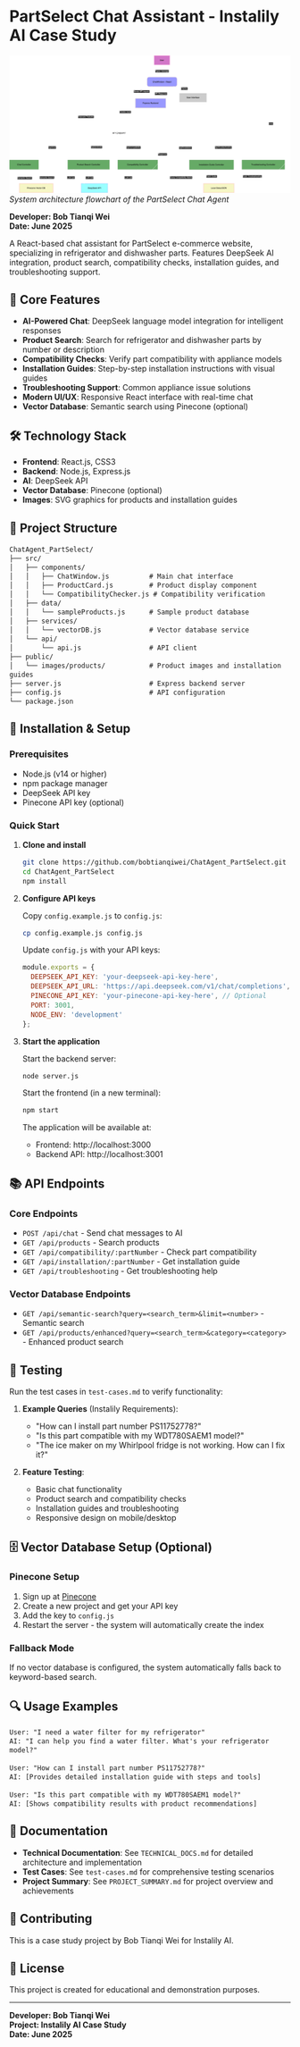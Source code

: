 # PartSelect Chat Assistant - Instalily AI Case Study

![System Architecture Flowchart](./others/PartSelectChatAgentFlowchart.drawio.png)
*System architecture flowchart of the PartSelect Chat Agent*

**Developer: Bob Tianqi Wei**  
**Date: June 2025**

A React-based chat assistant for PartSelect e-commerce website, specializing in refrigerator and dishwasher parts. Features DeepSeek AI integration, product search, compatibility checks, installation guides, and troubleshooting support.

## 🚀 Core Features

- **AI-Powered Chat**: DeepSeek language model integration for intelligent responses
- **Product Search**: Search for refrigerator and dishwasher parts by number or description
- **Compatibility Checks**: Verify part compatibility with appliance models
- **Installation Guides**: Step-by-step installation instructions with visual guides
- **Troubleshooting Support**: Common appliance issue solutions
- **Modern UI/UX**: Responsive React interface with real-time chat
- **Vector Database**: Semantic search using Pinecone (optional)

## 🛠️ Technology Stack

- **Frontend**: React.js, CSS3
- **Backend**: Node.js, Express.js
- **AI**: DeepSeek API
- **Vector Database**: Pinecone (optional)
- **Images**: SVG graphics for products and installation guides

## 📁 Project Structure

```
ChatAgent_PartSelect/
├── src/
│   ├── components/
│   │   ├── ChatWindow.js          # Main chat interface
│   │   ├── ProductCard.js         # Product display component
│   │   └── CompatibilityChecker.js # Compatibility verification
│   ├── data/
│   │   └── sampleProducts.js      # Sample product database
│   ├── services/
│   │   └── vectorDB.js            # Vector database service
│   └── api/
│       └── api.js                 # API client
├── public/
│   └── images/products/           # Product images and installation guides
├── server.js                      # Express backend server
├── config.js                      # API configuration
└── package.json
```

## 🔧 Installation & Setup

### Prerequisites
- Node.js (v14 or higher)
- npm package manager
- DeepSeek API key
- Pinecone API key (optional)

### Quick Start

1. **Clone and install**
   ```bash
   git clone https://github.com/bobtianqiwei/ChatAgent_PartSelect.git
   cd ChatAgent_PartSelect
   npm install
   ```

2. **Configure API keys**
   
   Copy `config.example.js` to `config.js`:
   ```bash
   cp config.example.js config.js
   ```
   
   Update `config.js` with your API keys:
   ```javascript
   module.exports = {
     DEEPSEEK_API_KEY: 'your-deepseek-api-key-here',
     DEEPSEEK_API_URL: 'https://api.deepseek.com/v1/chat/completions',
     PINECONE_API_KEY: 'your-pinecone-api-key-here', // Optional
     PORT: 3001,
     NODE_ENV: 'development'
   };
   ```

3. **Start the application**

   Start the backend server:
   ```bash
   node server.js
   ```
   
   Start the frontend (in a new terminal):
   ```bash
   npm start
   ```
   
   The application will be available at:
   - Frontend: http://localhost:3000
   - Backend API: http://localhost:3001

## 📚 API Endpoints

### Core Endpoints
- `POST /api/chat` - Send chat messages to AI
- `GET /api/products` - Search products
- `GET /api/compatibility/:partNumber` - Check part compatibility
- `GET /api/installation/:partNumber` - Get installation guide
- `GET /api/troubleshooting` - Get troubleshooting help

### Vector Database Endpoints
- `GET /api/semantic-search?query=<search_term>&limit=<number>` - Semantic search
- `GET /api/products/enhanced?query=<search_term>&category=<category>` - Enhanced product search

## 🧪 Testing

Run the test cases in `test-cases.md` to verify functionality:

1. **Example Queries** (Instalily Requirements):
   - "How can I install part number PS11752778?"
   - "Is this part compatible with my WDT780SAEM1 model?"
   - "The ice maker on my Whirlpool fridge is not working. How can I fix it?"

2. **Feature Testing**:
   - Basic chat functionality
   - Product search and compatibility checks
   - Installation guides and troubleshooting
   - Responsive design on mobile/desktop

## 🗄️ Vector Database Setup (Optional)

### Pinecone Setup
1. Sign up at [Pinecone](https://www.pinecone.io/)
2. Create a new project and get your API key
3. Add the key to `config.js`
4. Restart the server - the system will automatically create the index

### Fallback Mode
If no vector database is configured, the system automatically falls back to keyword-based search.

## 🔍 Usage Examples

```
User: "I need a water filter for my refrigerator"
AI: "I can help you find a water filter. What's your refrigerator model?"

User: "How can I install part number PS11752778?"
AI: [Provides detailed installation guide with steps and tools]

User: "Is this part compatible with my WDT780SAEM1 model?"
AI: [Shows compatibility results with product recommendations]
```

## 📖 Documentation

- **Technical Documentation**: See `TECHNICAL_DOCS.md` for detailed architecture and implementation
- **Test Cases**: See `test-cases.md` for comprehensive testing scenarios
- **Project Summary**: See `PROJECT_SUMMARY.md` for project overview and achievements

## 🤝 Contributing

This is a case study project by Bob Tianqi Wei for Instalily AI.

## 📄 License

This project is created for educational and demonstration purposes.

---

**Developer: Bob Tianqi Wei**  
**Project: Instalily AI Case Study**  
**Date: June 2025**
